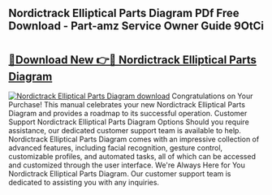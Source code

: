 ## Nordictrack Elliptical Parts Diagram PDf Free Download - Part-amz Service Owner Guide 9OtCi

# <h2><a href="http://dflr1qo.blite.top/?on=Nordictrack+Elliptical+Parts+Diagram">🔗Download New 👉🔴 Nordictrack Elliptical Parts Diagram</a></h2>

[![Nordictrack Elliptical Parts Diagram download](https://i.imgur.com/lujVjoI.png)](http://dflr1qo.blite.top/?on=Nordictrack+Elliptical+Parts+Diagram)
Congratulations on Your Purchase! This manual celebrates your new Nordictrack Elliptical Parts Diagram and provides a roadmap to its successful operation. Customer Support Nordictrack Elliptical Parts Diagram Options Should you require assistance, our dedicated customer support team is available to help. Nordictrack Elliptical Parts Diagram comes with an impressive collection of advanced features, including facial recognition, gesture control, customizable profiles, and automated tasks, all of which can be accessed and customized through the user interface. We're Always Here for You Nordictrack Elliptical Parts Diagram. Our customer support team is dedicated to assisting you with any inquiries.
